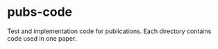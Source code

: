 pubs-code
=========

Test and implementation code for publications. Each directory contains code used in one paper.
